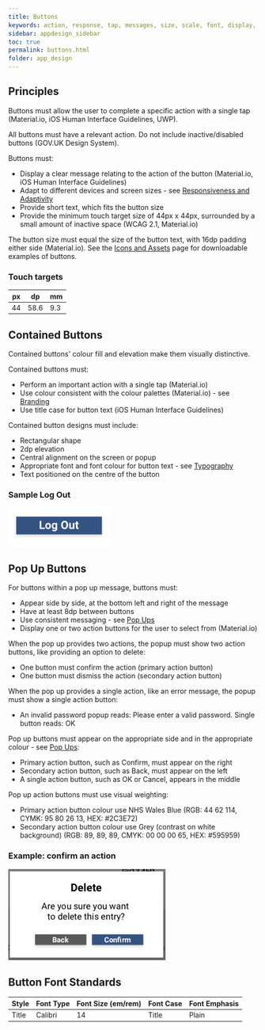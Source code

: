 ```yaml
---
title: Buttons 
keywords: action, response, tap, messages, size, scale, font, display, colour, contrast, alignment, 
sidebar: appdesign_sidebar
toc: true
permalink: buttons.html
folder: app_design 
---
```


## Principles
Buttons must allow the user to complete a specific action with a single tap (Material.io, iOS Human Interface Guidelines, UWP). 

All buttons must have a relevant action. Do not include inactive/disabled buttons (GOV.UK Design System).  
  
Buttons must:

* Display a clear message relating to the action of the button (Material.io, iOS Human Interface Guidelines)
* Adapt to different devices and screen sizes - see [Responsiveness and Adaptivity](/responsiveness)
* Provide short text, which fits the button size 
* Provide the minimum touch target size of 44px x 44px, surrounded by a small amount of inactive space (WCAG 2.1, Material.io)
 
The button size must equal the size of the button text, with 16dp padding either side (Material.io).  See the [Icons and Assets](/icons-assets.html) page for downloadable examples of buttons.

### Touch targets

| px | dp   | mm  |
|----|------|-----|
| 44 | 58.6 | 9.3 |

## Contained Buttons

Contained buttons' colour fill and elevation make them visually distinctive.    

Contained buttons must:

* Perform an important action with a single tap (Material.io)
* Use colour consistent with the colour palettes (Material.io) - see [Branding](/branding.html)
* Use title case for button text (iOS Human Interface Guidelines)  

Contained button designs must include:
* Rectangular shape 
* 2dp elevation  
* Central alignment on the screen or popup
* Appropriate font and font colour for button text - see [Typography](/typography.html)  
* Text positioned on the centre of the button 

### Sample Log Out  

<img src="/images/examples/design-standards-navigation-buttons-logout.png">

## Pop Up Buttons

For buttons within a pop up message, buttons must:
* Appear side by side, at the bottom left and right of the message
* Have at least 8dp between buttons
* Use consistent messaging - see [Pop Ups](/popups.html)
* Display one or two action buttons for the user to select from (Material.io)

When the pop up provides two actions, the popup must show two action buttons, like providing an option to delete: 
* One button must confirm the action (primary action button)
* One button must dismiss the action (secondary action button)

When the pop up provides a single action, like an error message, the popup must show a single action button: 
* An invalid password popup reads: Please enter a valid password. Single button reads: OK

Pop up buttons must appear on the appropriate side and in the appropriate colour - see [Pop Ups](/popups.html):  
* Primary action button, such as Confirm, must appear on the right  
* Secondary action button, such as Back, must appear on the left  
* A single action button, such as OK or Cancel, appears in the middle  

Pop up action buttons must use visual weighting:
* Primary action button colour use NHS Wales Blue (RGB: 44 62 114, CYMK: 95 80 26 13, HEX: #2C3E72)
* Secondary action button colour use Grey (contrast on white background) (RGB: 89, 89, 89, CMYK: 00 00 00 65, HEX: #595959)

### Example: confirm an action 

<img src="/images/examples/design-standards-navigation-buttons-popup-example.png">

## Button Font Standards

| Style | Font Type | Font Size (em/rem) | Font Case | Font Emphasis |
|-------|-----------|--------------------|-----------|---------------|
| Title | Calibri   | 14                 | Title     | Plain         |

